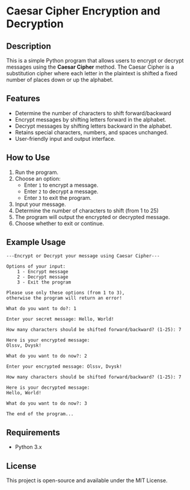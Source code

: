 # Caesar Cipher Encryption and Decryption

## Description
This is a simple Python program that allows users to encrypt or decrypt messages using the **Caesar Cipher** method. The Caesar Cipher is a substitution cipher where each letter in the plaintext is shifted a fixed number of places down or up the alphabet.

## Features
- Determine the number of characters to shift forward/backward
- Encrypt messages by shifting letters forward in the alphabet.
- Decrypt messages by shifting letters backward in the alphabet.
- Retains special characters, numbers, and spaces unchanged.
- User-friendly input and output interface.

## How to Use
1. Run the program.
2. Choose an option:
   - Enter `1` to encrypt a message.
   - Enter `2` to decrypt a message.
   - Enter `3` to exit the program.
3. Input your message.
4. Determine the number of characters to shift (from 1 to 25)
5. The program will output the encrypted or decrypted message.
6. Choose whether to exit or continue.

## Example Usage
```
---Encrypt or Decrypt your message using Caesar Cipher---

Options of your input:
	1 - Encrypt message
	2 - Decrypt message
	3 - Exit the program

Please use only these options (from 1 to 3), 
otherwise the program will return an error!

What do you want to do?: 1

Enter your secret message: Hello, World!

How many characters should be shifted forward/backward? (1-25): 7

Here is your encrypted message:
Olssv, Dvysk!

What do you want to do now?: 2

Enter your encrypted message: Olssv, Dvysk!

How many characters should be shifted forward/backward? (1-25): 7

Here is your decrypted message:
Hello, World!

What do you want to do now?: 3

The end of the program...
```

## Requirements
- Python 3.x

## License
This project is open-source and available under the MIT License.

